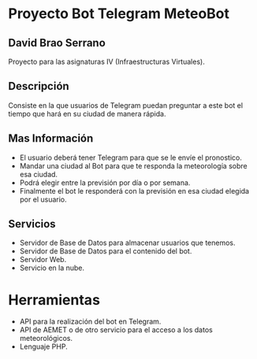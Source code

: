 # Proyecto Bot Telegram MeteoBot

## David Brao Serrano

Proyecto para las asignaturas IV (Infraestructuras Virtuales).

## Descripción

Consiste en la que usuarios de Telegram puedan preguntar a este bot el tiempo que hará en su ciudad de manera rápida.

## Mas Información

-	El usuario deberá tener Telegram para que se le envíe el pronostico.
-	Mandar una ciudad al Bot para que te responda la meteorología sobre esa ciudad.
-	Podrá elegir entre la previsión por día o por semana.
-	Finalmente el bot le responderá con la previsión en esa ciudad elegida por el usuario.


## Servicios

-	Servidor de Base de Datos para almacenar usuarios que tenemos.
-	Servidor de Base de Datos para el contenido del bot.
-	Servidor Web.
-	Servicio en la nube.

# Herramientas

-	API para la realización del bot en Telegram.
-	API de AEMET o de otro servicio para el acceso a los datos meteorológicos.
-	Lenguaje PHP.

